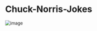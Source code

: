 # Chuck-Norris-Jokes


![image](https://user-images.githubusercontent.com/66568708/150332200-ad756ac4-959b-4aeb-ab35-4b74612d2c63.png)
